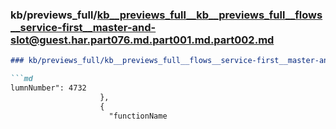 ### kb/previews_full/kb__previews_full__kb__previews_full__flows__service-first__master-and-slot@guest.har.part076.md.part001.md.part002.md

```md
### kb/previews_full/kb__previews_full__flows__service-first__master-and-slot@guest.har.part076.md.part001.md (part 002)

```md
lumnNumber": 4732
                    },
                    {
                      "functionName
```

```

```
